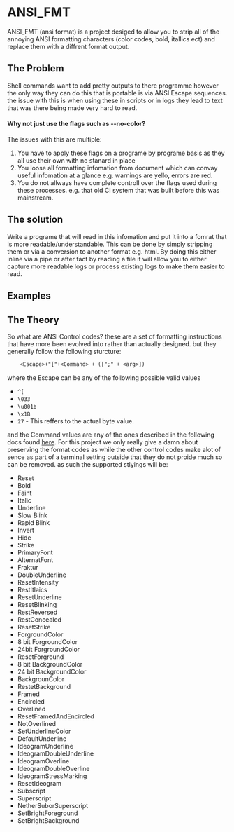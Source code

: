 # ANSI_FMT

ANSI_FMT (ansi format) is a project desiged to allow you to strip all of the
annoying ANSI formatting characters (color codes, bold, itallics ect) and 
replace them with a diffrent format output. 

## The Problem
Shell commands want to add pretty outputs to there programme however the only 
way they can do this that is portable is via ANSI Escape sequences. the issue 
with this is when using these in scripts or in logs they lead to text that was
there being made very hard to read. 

#### Why not just use the flags such as --no-color?

The issues with this are multiple:

1. You have to apply these flags on a programe by programe basis as they all
use their own with no stanard in place
2. You loose all formatting infomation from document which can convay useful 
infomation at a glance e.g. warnings are yello, errors are red.
3. You do not allways have complete controll over the flags used during these
processes. e.g. that old CI system that was built before this was mainstream.

## The solution

Write a programe that will read in this infomation and put it into a fomrat that
is more readable/understandable. This can be done by simply stripping them or
via a conversion to another format e.g. html. By doing this either inline via a
pipe or after fact by reading a file it will allow you to either capture more 
readable logs or process existing logs to make them easier to read.

## Examples

## The Theory

So what are ANSI Control codes? these are a set of formatting instructions that
have more been evolved into rather than actually designed. but they generally
follow the following sturcture:

```txt
    <Escape>+"["+<Command> + ([";" + <arg>])
```

where the Escape can be any of the following possible valid values

- ```^[```
- ```\033```
- ```\u001b```
- ```\x1B```
- ```27``` - This reffers to the actual byte value.

and the Command values are any of the ones described in the following docs found
[here](https://en.wikipedia.org/wiki/ANSI_escape_code). For this project we only
really give a damn about preserving the format codes as while the other control
codes make alot of sence as part of a terminal setting outside that they do not
proide much so can be removed. as such the supported stlyings will be:

- Reset
- Bold
- Faint
- Italic
- Underline
- Slow Blink
- Rapid Blink
- Invert
- Hide
- Strike
- PrimaryFont
- AlternatFont
- Fraktur
- DoubleUnderline
- ResetIntensity
- RestItlaics
- ResetUnderline
- ResetBlinking
- RestReversed
- RestConcealed
- ResetStrike
- ForgroundColor
- 8 bit ForgroundColor
- 24bit ForgroundColor
- ResetForground
- 8 bit BackgroundColor
- 24 bit BackgroundColor
- BackgrounColor
- RestetBackground
- Framed
- Encircled
- Overlined
- ResetFramedAndEncircled
- NotOverlined
- SetUnderlineColor
- DefaultUnderline
- IdeogramUnderline
- IdeogramDoubleUnderline
- IdeogramOverline
- IdeogramDoubleOverline
- IdeogramStressMarking
- ResetIdeogram
- Subscript
- Superscript
- NetherSuborSuperscript
- SetBrightForeground
- SetBrightBackground